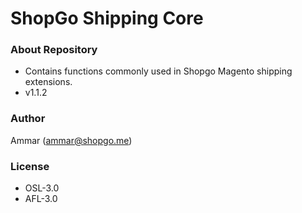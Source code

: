 # ShopGo Shipping Core #

### About Repository ###

* Contains functions commonly used in Shopgo Magento shipping extensions.
* v1.1.2

### Author ###

Ammar (<ammar@shopgo.me>)

### License ###

* OSL-3.0
* AFL-3.0
